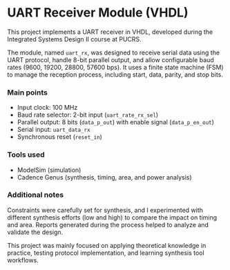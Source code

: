 # UART Receiver Module (VHDL)

This project implements a UART receiver in VHDL, developed during the Integrated Systems Design II course at PUCRS.

The module, named `uart_rx`, was designed to receive serial data using the UART protocol, handle 8-bit parallel output, and allow configurable baud rates (9600, 19200, 28800, 57600 bps). It uses a finite state machine (FSM) to manage the reception process, including start, data, parity, and stop bits.

### Main points

- Input clock: 100 MHz
- Baud rate selector: 2-bit input (`uart_rate_rx_sel`)
- Parallel output: 8 bits (`data_p_out`) with enable signal (`data_p_en_out`)
- Serial input: `uart_data_rx`
- Synchronous reset (`reset_in`)

### Tools used

- ModelSim (simulation)
- Cadence Genus (synthesis, timing, area, and power analysis)

### Additional notes

Constraints were carefully set for synthesis, and I experimented with different synthesis efforts (low and high) to compare the impact on timing and area. Reports generated during the process helped to analyze and validate the design.

This project was mainly focused on applying theoretical knowledge in practice, testing protocol implementation, and learning synthesis tool workflows.

